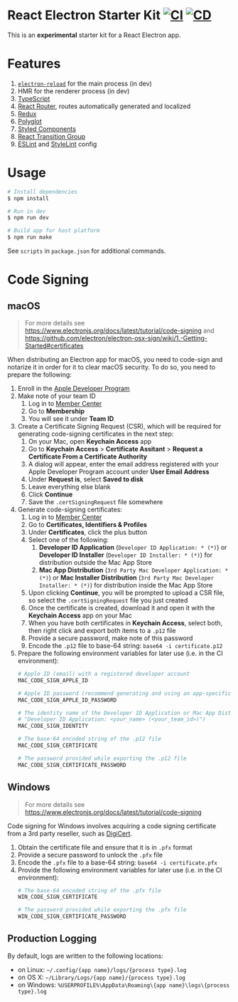 # React Electron Starter Kit [![CI](https://github.com/andrewscwei/react-electron-starter-kit/workflows/CI/badge.svg)](https://github.com/andrewscwei/react-electron-starter-kit/actions?query=workflow%3ACI) [![CD](https://github.com/andrewscwei/react-electron-starter-kit/workflows/CD/badge.svg)](https://github.com/andrewscwei/react-electron-starter-kit/actions?query=workflow%3ACD)

This is an **experimental** starter kit for a React Electron app.

# Features

1. [`electron-reload`](https://www.npmjs.com/package/electron-reload) for the main process (in dev)
2. HMR for the renderer process (in dev)
3. [TypeScript](https://www.typescriptlang.org/)
4. [React Router](https://reacttraining.com/react-router/), routes automatically generated and localized
5. [Redux](https://redux.js.org/introduction)
6. [Polyglot](http://airbnb.io/polyglot.js/)
7. [Styled Components](https://www.styled-components.com/)
8. [React Transition Group](http://reactcommunity.org/react-transition-group/)
9. [ESLint](https://eslint.org/) and [StyleLint](https://stylelint.io/) config

# Usage

```sh
# Install dependencies
$ npm install

# Run in dev
$ npm run dev

# Build app for host platform
$ npm run make
```

See `scripts` in `package.json` for additional commands.

# Code Signing

## macOS

> For more details see https://www.electronjs.org/docs/latest/tutorial/code-signing and https://github.com/electron/electron-osx-sign/wiki/1.-Getting-Started#certificates

When distributing an Electron app for macOS, you need to code-sign and notarize it in order for it to clear macOS security. To do so, you need to prepare the following:
1. Enroll in the [Apple Developer Program](https://developer.apple.com/programs/)
2. Make note of your team ID
    1. Log in to [Member Center](https://developer.apple.com/membercenter/)
    2. Go to **Membership**
    3. You will see it under **Team ID**
3. Create a Certificate Signing Request (CSR), which will be required for generating code-signing certificates in the next step:
    1. On your Mac, open **Keychain Access** app
    2. Go to **Keychain Access** > **Certificate Assitant** > **Request a Certificate From a Certificate Authority**
    3. A dialog will appear, enter the email address registered with your Apple Developer Program account under **User Email Address**
    4. Under **Request is**, select **Saved to disk**
    5. Leave everything else blank
    6. Click **Continue**
    7. Save the `.certSigningRequest` file somewhere
3. Generate code-signing certificates:
    1. Log in to [Member Center](https://developer.apple.com/membercenter/)
    2. Go to **Certificates, Identifiers & Profiles**
    3. Under **Certificates**, click the plus button
    4. Select one of the following:
        1. **Developer ID Application** (`Developer ID Application: * (*)`) or **Developer ID Installer** (`Developer ID Installer: * (*)`) for distribution outside the Mac App Store
        2. **Mac App Distribution** (`3rd Party Mac Developer Application: * (*)`) or **Mac Installer Distribution** (`3rd Party Mac Developer Installer: * (*)`) for distribution inside the Mac App Store
    5. Upon clicking **Continue**, you will be prompted to upload a CSR file, so select the `.certSigningRequest` file you just created
    6. Once the certificate is created, download it and open it with the **Keychain Access** app on your Mac
    7. When you have both certificates in **Keychain Access**, select both, then right click and export both items to a `.p12` file
    8. Provide a secure password, make note of this password
    9. Encode the `.p12` file to base-64 string: `base64 -i certificate.p12`
4. Prepare the following environment variables for later use (i.e. in the CI environment):
    ```sh
    # Apple ID (email) with a registered developer account
    MAC_CODE_SIGN_APPLE_ID

    # Apple ID password (recommend generating and using an app-specific password)
    MAC_CODE_SIGN_APPLE_ID_PASSWORD

    # The identity name of the Developer ID Application or Mac App Distribution certificate (i.e.
    # "Developer ID Application: <your_name> (<your_team_id>)")
    MAC_CODE_SIGN_IDENTITY

    # The base-64 encoded string of the .p12 file
    MAC_CODE_SIGN_CERTIFICATE

    # The password provided while exporting the .p12 file
    MAC_CODE_SIGN_CERTIFICATE_PASSWORD
    ```

## Windows

> For more details see https://www.electronjs.org/docs/latest/tutorial/code-signing

Code signing for Windows involves acquiring a code signing certificate from a 3rd party reseller, such as [DigiCert](https://www.digicert.com/).
1. Obtain the certificate file and ensure that it is in `.pfx` format
2. Provide a secure password to unlock the `.pfx` file
3. Encode the `.pfx` file to a base-64 string: `base64 -i certificate.pfx`
4. Provide the following environment variables for later use (i.e. in the CI environment):
    ```sh
    # The base-64 encoded string of the .pfx file
    WIN_CODE_SIGN_CERTIFICATE

    # The password provided while exporting the .pfx file
    WIN_CODE_SIGN_CERTIFICATE_PASSWORD
    ```

## Production Logging

By default, logs are written to the following locations:

- on Linux: `~/.config/{app name}/logs/{process type}.log`
- on OS X: `~/Library/Logs/{app name}/{process type}.log`
- on Windows: `%USERPROFILE%\AppData\Roaming\{app name}\logs\{process type}.log`
